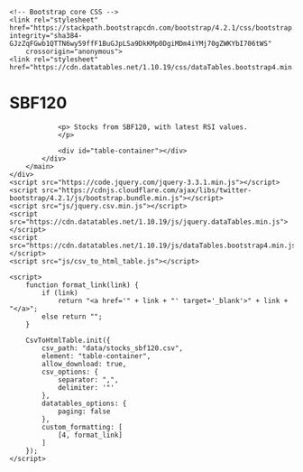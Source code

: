<head>
    <meta charset="utf-8">
    <meta content="width=device-width, initial-scale=1, shrink-to-fit=no" name="viewport">
    <meta http-equiv="X-UA-Compatible" content="IE=edge">

    <!-- Bootstrap core CSS -->
    <link rel="stylesheet" href="https://stackpath.bootstrapcdn.com/bootstrap/4.2.1/css/bootstrap.min.css" integrity="sha384-GJzZqFGwb1QTTN6wy59ffF1BuGJpLSa9DkKMp0DgiMDm4iYMj70gZWKYbI706tWS"
        crossorigin="anonymous">
    <link rel="stylesheet" href="https://cdn.datatables.net/1.10.19/css/dataTables.bootstrap4.min.css">
</head>

<body>
    <div class="container-fluid">
        <main class="row">
            <div class="col">
                <h1>SBF120</h1>


                <p> Stocks from SBF120, with latest RSI values.
                </p>

                <div id="table-container"></div>
            </div>
        </main>
    </div>
    <script src="https://code.jquery.com/jquery-3.3.1.min.js"></script>
    <script src="https://cdnjs.cloudflare.com/ajax/libs/twitter-bootstrap/4.2.1/js/bootstrap.bundle.min.js"></script>
    <script src="js/jquery.csv.min.js"></script>
    <script src="https://cdn.datatables.net/1.10.19/js/jquery.dataTables.min.js"></script>
    <script src="https://cdn.datatables.net/1.10.19/js/dataTables.bootstrap4.min.js"></script>
    <script src="js/csv_to_html_table.js"></script>

    <script>
        function format_link(link) {
            if (link)
                return "<a href='" + link + "' target='_blank'>" + link + "</a>";
            else return "";
        }

        CsvToHtmlTable.init({
            csv_path: "data/stocks_sbf120.csv",
            element: "table-container",
            allow_download: true,
            csv_options: {
                separator: ",",
                delimiter: '"'
            },
            datatables_options: {
                paging: false
            },
            custom_formatting: [
                [4, format_link]
            ]
        });
    </script>
</body>


